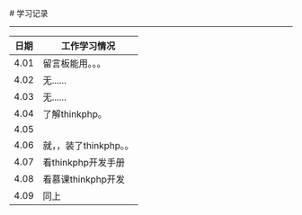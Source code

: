 
﻿# 学习记录

****
	
|日期|工作学习情况|
|---|---
|4.01|留言板能用。。。
|4.02|无......
|4.03|无......
|4.04|了解thinkphp。
|4.05|
|4.06|就，，装了thinkphp。。
|4.07|看thinkphp开发手册
|4.08|看慕课thinkphp开发
|4.09|同上

